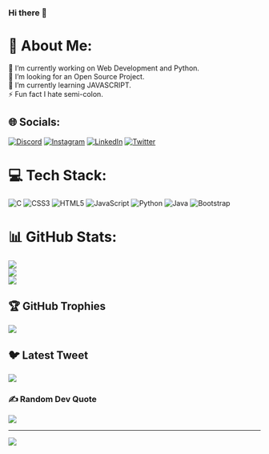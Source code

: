 ### Hi there 👋
# 💫 About Me:
🔭 I’m currently working on  Web Development and Python.<br>👯 I’m looking for an Open Source Project.<br>🌱 I’m currently learning JAVASCRIPT.<br>⚡ Fun fact I hate semi-colon.


## 🌐 Socials:
[![Discord](https://img.shields.io/badge/Discord-%237289DA.svg?logo=discord&logoColor=white)](https://discord.gg/4896) [![Instagram](https://img.shields.io/badge/Instagram-%23E4405F.svg?logo=Instagram&logoColor=white)](https://www.instagram.com/meet.punmiya/) [![LinkedIn](https://img.shields.io/badge/LinkedIn-%230077B5.svg?logo=linkedin&logoColor=white)](https://www.linkedin.com/in/meet-jain-198910207/) [![Twitter](https://img.shields.io/badge/Twitter-%231DA1F2.svg?logo=Twitter&logoColor=white)](https://twitter.com/Meet_Punmiya) 

# 💻 Tech Stack:  
![C](https://img.shields.io/badge/c-%2300599C.svg?style=flat&logo=c&logoColor=white) ![CSS3](https://img.shields.io/badge/css3-%231572B6.svg?style=flat&logo=css3&logoColor=white) ![HTML5](https://img.shields.io/badge/html5-%23E34F26.svg?style=flat&logo=html5&logoColor=white) ![JavaScript](https://img.shields.io/badge/javascript-%23323330.svg?style=flat&logo=javascript&logoColor=%23F7DF1E) ![Python](https://img.shields.io/badge/python-3670A0?style=flat&logo=python&logoColor=ffdd54) ![Java](https://img.shields.io/badge/java-%23ED8B00.svg?style=flat&logo=java&logoColor=white) ![Bootstrap](https://img.shields.io/badge/bootstrap-%23563D7C.svg?style=flat&logo=bootstrap&logoColor=white)
# 📊 GitHub Stats:
![](https://github-readme-stats.vercel.app/api?username=meetpunmiya&theme=monokai&hide_border=false&include_all_commits=true&count_private=true)<br/>
![](https://github-readme-streak-stats.herokuapp.com/?user=meetpunmiya&theme=monokai&hide_border=false)<br/>
![](https://github-readme-stats.vercel.app/api/top-langs/?username=meetpunmiya&theme=monokai&hide_border=false&include_all_commits=true&count_private=true&layout=compact)

## 🏆 GitHub Trophies
![](https://github-profile-trophy.vercel.app/?username=meetpunmiya&theme=monokai&no-frame=false&no-bg=false&margin-w=4)

## 🐦 Latest Tweet
[![](https://gtce.itsvg.in/api?username=Meet_Punmiya)](https://github.com/VishwaGauravIn/github-twitter-card-embed)

### ✍ Random Dev Quote
![](https://quotes-github-readme.vercel.app/api?type=horizontal&theme=tokyonight)

---
[![](https://visitcount.itsvg.in/api?id=vikkkas&icon=0&color=0)](https://visitcount.itsvg.in)
